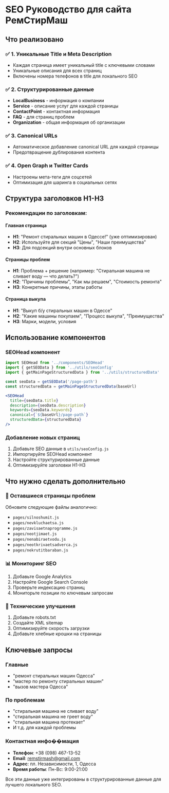 # SEO Руководство для сайта РемСтирМаш

## Что реализовано

### ✅ 1. Уникальные Title и Meta Description
- Каждая страница имеет уникальный title с ключевыми словами
- Уникальные описания для всех страниц
- Включены номера телефонов в title для локального SEO

### ✅ 2. Структурированные данные
- **LocalBusiness** - информация о компании
- **Service** - описание услуг для каждой страницы
- **ContactPoint** - контактная информация
- **FAQ** - для страниц проблем
- **Organization** - общая информация об организации

### ✅ 3. Canonical URLs
- Автоматическое добавление canonical URL для каждой страницы
- Предотвращение дублирования контента

### ✅ 4. Open Graph и Twitter Cards
- Настроены мета-теги для соцсетей
- Оптимизация для шаринга в социальных сетях

## Структура заголовков H1-H3

### Рекомендации по заголовкам:

#### Главная страница
- **H1**: "Ремонт стиральных машин в Одессе!" (уже оптимизирован)
- **H2**: Используйте для секций "Цены", "Наши преимущества" 
- **H3**: Для подсекций внутри основных блоков

#### Страницы проблем
- **H1**: Проблема + решение (например: "Стиральная машина не сливает воду — что делать?")
- **H2**: "Причины проблемы", "Как мы решаем", "Стоимость ремонта"
- **H3**: Конкретные причины, этапы работы

#### Страница выкупа
- **H1**: "Выкуп б/у стиральных машин в Одессе"
- **H2**: "Какие машины покупаем", "Процесс выкупа", "Преимущества"
- **H3**: Марки, модели, условия

## Использование компонентов

### SEOHead компонент
```jsx
import SEOHead from '../components/SEOHead'
import { getSEOData } from '../utils/seoConfig'
import { getMainPageStructuredData } from '../utils/structuredData'

const seoData = getSEOData('/page-path')
const structuredData = getMainPageStructuredData(baseUrl)

<SEOHead
  title={seoData.title}
  description={seoData.description}
  keywords={seoData.keywords}
  canonical={`${baseUrl}/page-path`}
  structuredData={structuredData}
/>
```

### Добавление новых страниц
1. Добавьте SEO данные в `utils/seoConfig.js`
2. Импортируйте SEOHead компонент
3. Настройте структурированные данные
4. Оптимизируйте заголовки H1-H3

## Что нужно сделать дополнительно

### 🔄 Оставшиеся страницы проблем
Обновите следующие файлы аналогично:
- `pages/silnoshumit.js`
- `pages/nevkluchaetsa.js` 
- `pages/zavisaetnaprogramme.js`
- `pages/neotjimaet.js`
- `pages/nenabiraetvodu.js`
- `pages/neotkrivaetsadverca.js`
- `pages/nekrutitbaraban.js`

### 📊 Мониторинг SEO
1. Добавьте Google Analytics
2. Настройте Google Search Console
3. Проверьте индексацию страниц
4. Мониторьте позиции по ключевым запросам

### 🔧 Технические улучшения
1. Добавьте robots.txt
2. Создайте XML sitemap
3. Оптимизируйте скорость загрузки
4. Добавьте хлебные крошки на страницы

## Ключевые запросы

### Главные
- "ремонт стиральных машин Одесса"
- "мастер по ремонту стиральных машин"
- "вызов мастера Одесса"

### По проблемам  
- "стиральная машина не сливает воду"
- "стиральная машина не греет воду"
- "стиральная машина протекает"
- И т.д. для каждой проблемы

### Контактная инфо��мация
- **Телефон**: +38 (098) 467-13-52
- **Email**: remstirmash@gmail.com  
- **Адрес**: пл. Независимости, 1, Одесса
- **Время работы**: Пн-Вс: 9:00-21:00

Все эти данные уже интегрированы в структурированные данные для лучшего локального SEO.
